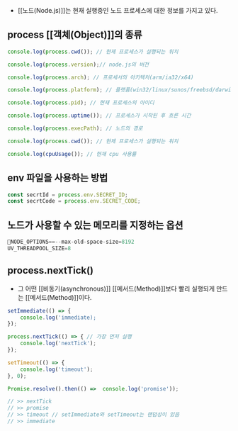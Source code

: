 - [[노드(Node.js)]]는 현재 실행중인 노드 프로세스에 대한 정보를 가지고 있다.


## process [[객체(Object)]]의 종류

```js
console.log(process.cwd()); // 현제 프로세스가 실행되는 위치 

console.log(process.version);// node.js의 버전

console.log(process.arch); // 프로세서의 아키텍처(arm/ia32/x64) 

console.log(process.platform); // 플랫폼(win32/linux/sunos/freebsd/darwin) 맥은 darwin

console.log(process.pid); // 현재 프로세스의 아이디

console.log(process.uptime()); // 프로세스가 시작된 후 흐른 시간

console.log(process.execPath); // 노드의 경로

console.log(process.cwd()); // 현제 프로세스가 실행되는 위치

console.log(cpuUsage()); // 현재 cpu 사용률
```

## env 파일을 사용하는 방법

```js
const secrtId = process.env.SECRET_ID; 
const secrtCode = process.env.SECRET_CODE; 
```

## 노드가 사용할 수 있는 메모리를 지정하는 옵션

```js
NODE_OPTIONS==--max-old-space-size=8192
UV_THREADPOOL_SIZE=8 
```


## process.nextTick()

- 그 어떤 [[비동기(asynchronous)]] [[메서드(Method)]]보다 빨리 실행되게 만드는 [[메서드(Method)]]이다.

```js
setImmediate(() => {
	console.log('immediate);
});

process.nextTick(() => { // 가장 먼저 실행
	console.log('nextTick');
});

setTimeout(() => {
	console.log('timeout');
}, 0);

Promise.resolve().then(() =>  console.log('promise'));

// >> nextTick
// >> promise
// >> timeout // setImmediate와 setTimeout는 랜덤성이 있음
// >> immediate
```